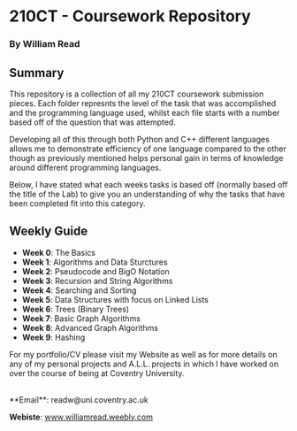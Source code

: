 # 210CT - Coursework Repository
### By William Read

## Summary
This repository is a collection of all my 210CT coursework submission pieces. Each folder represnts the level of the task that was accomplished and the programming language used, whilst each file starts with a number based off of the question that was attempted.

Developing all of this through both Python and C++ different languages allows me to demonstrate efficiency of one language compared to the other though as previously mentioned helps personal gain in terms of knowledge around different programming languages.

Below, I have stated what each weeks tasks is based off (normally based off the title of the Lab) to give you an understanding of why the tasks that have been completed fit into this category.

## Weekly Guide
- **Week 0**: The Basics
- **Week 1**: Algorithms and Data Sturctures
- **Week 2**: Pseudocode and BigO Notation
- **Week 3**: Recursion and String Algorithms
- **Week 4**: Searching and Sorting
- **Week 5**: Data Structures with focus on Linked Lists
- **Week 6**: Trees (Binary Trees)
- **Week 7**: Basic Graph Algorithms
- **Week 8**: Advanced Graph Algorithms
- **Week 9**: Hashing

For my portfolio/CV please visit my Website as well as for more details on any of my personal projects and A.L.L. projects in which I have worked on over the course of being at Coventry University.

<br />
**Email**: readw@uni.coventry.ac.uk

**Webiste**: www.williamread.weebly.com
